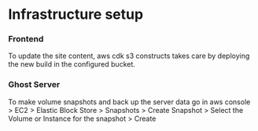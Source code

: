 # Infrastructure setup

### Frontend

To update the site content, aws cdk s3 constructs takes care by deploying the new build in the configured bucket.

### Ghost Server

To make volume snapshots and back up the server data go in aws console > EC2 > Elastic Block Store > Snapshots > Create Snapshot > Select the Volume or Instance for the snapshot > Create